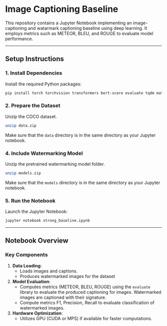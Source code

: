 
# Image Captioning Baseline

This repository contains a Jupyter Notebook implementing an image-captioning and watarmark captioning baseline using deep learning. It employs metrics such as METEOR, BLEU, and ROUGE to evaluate model performance.

---

## Setup Instructions

### 1. Install Dependencies
Install the required Python packages:
```bash
pip install torch torchvision transformers bert-score evaluate tqdm matplotlib numpy
```

### 2. Prepare the Dataset
Unzip the COCO dataset.
```bash
unzip data.zip
```

Make sure that the `data` directory is in the same directory as your Jupyter notebook.


### 4. Include Watermarking Model

Unzip the pretrained watermarking model folder.
```bash
unzip models.zip
```

Make sure that the `models` directory is in the same directory as your Jupyter notebook.

### 5. Run the Notebook
Launch the Jupyter Notebook:
```bash
jupyter notebook strong_baseline.ipynb
```

---

## Notebook Overview

### Key Components
1. **Data Loading**:
    - Loads images and captions.
    - Produces watermarked images for the dataset
2. **Model Evaluation**:
    - Computes metrics (METEOR, BLEU, ROUGE) using the `evaluate` library to evaluate the produced captioning for images. Watermarked images are captioned with their signature.
    - Compute metrics F1, Precision, Recall to evaluate classification of watermarked images.
3. **Hardware Optimization**:
    - Utilizes GPU (CUDA or MPS) if available for faster computations.
